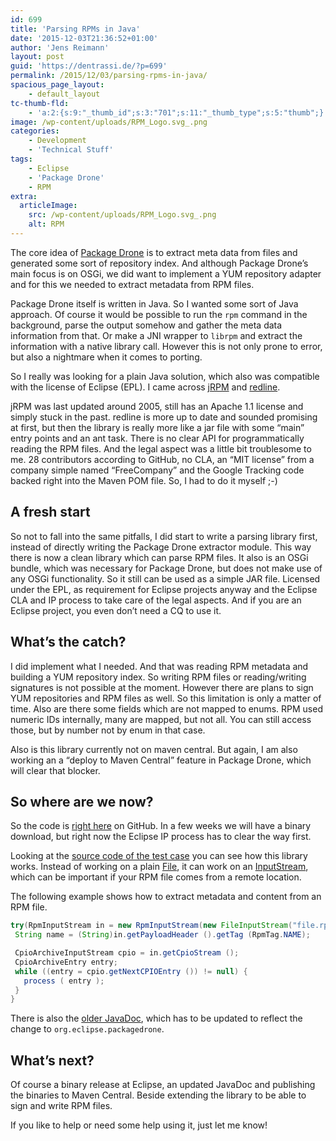 ```yaml
---
id: 699
title: 'Parsing RPMs in Java'
date: '2015-12-03T21:36:52+01:00'
author: 'Jens Reimann'
layout: post
guid: 'https://dentrassi.de/?p=699'
permalink: /2015/12/03/parsing-rpms-in-java/
spacious_page_layout:
    - default_layout
tc-thumb-fld:
    - 'a:2:{s:9:"_thumb_id";s:3:"701";s:11:"_thumb_type";s:5:"thumb";}'
image: /wp-content/uploads/RPM_Logo.svg_.png
categories:
    - Development
    - 'Technical Stuff'
tags:
    - Eclipse
    - 'Package Drone'
    - RPM
extra:
  articleImage:
    src: /wp-content/uploads/RPM_Logo.svg_.png
    alt: RPM
---
```


The core idea of [Package Drone](http://packagedrone.org) is to extract meta data from files and generated some sort of repository index. And although Package Drone’s main focus is on OSGi, we did want to implement a YUM repository adapter and for this we needed to extract metadata from RPM files.

<!-- more -->

Package Drone itself is written in Java. So I wanted some sort of Java approach. Of course it would be possible to run the `rpm` command in the background, parse the output somehow and gather the meta data information from that. Or make a JNI wrapper to `librpm` and extract the information with a native library call. However this is not only prone to error, but also a nightmare when it comes to porting.

So I really was looking for a plain Java solution, which also was compatible with the license of Eclipse (EPL). I came across [jRPM](http://jrpm.sourceforge.net/) and [redline](https://github.com/craigwblake/redline).

jRPM was last updated around 2005, still has an Apache 1.1 license and simply stuck in the past. redline is more up to date and sounded promising at first, but then the library is really more like a jar file with some “main” entry points and an ant task. There is no clear API for programmatically reading the RPM files. And the legal aspect was a little bit troublesome to me. 28 contributors according to GitHub, no CLA, an “MIT license” from a company simple named “FreeCompany” and the Google Tracking code backed right into the Maven POM file. So, I had to do it myself ;-)

## A fresh start

So not to fall into the same pitfalls, I did start to write a parsing library first, instead of directly writing the Package Drone extractor module. This way there is now a clean library which can parse RPM files. It also is an OSGi bundle, which was necessary for Package Drone, but does not make use of any OSGi functionality. So it still can be used as a simple JAR file. Licensed under the EPL, as requirement for Eclipse projects anyway and the Eclipse CLA and IP process to take care of the legal aspects. And if you are an Eclipse project, you even don’t need a CQ to use it.

## What’s the catch?

I did implement what I needed. And that was reading RPM metadata and building a YUM repository index. So writing RPM files or reading/writing signatures is not possible at the moment. However there are plans to sign YUM repositories and RPM files as well. So this limitation is only a matter of time. Also are there some fields which are not mapped to enums. RPM used numeric IDs internally, many are mapped, but not all. You can still access those, but by number not by enum in that case.

Also is this library currently not on maven central. But again, I am also working an a “deploy to Maven Central” feature in Package Drone, which will clear that blocker.

## So where are we now?

So the code is [right here](https://github.com/eclipse/packagedrone/tree/master/bundles/org.eclipse.packagedrone.utils.rpm) on GitHub. In a few weeks we will have a binary download, but right now the Eclipse IP process has to clear the way first.

Looking at the [source code of the test case](https://github.com/eclipse/packagedrone/blob/master/bundles/org.eclipse.packagedrone.utils.rpm.tests/src/org/eclipse/packagedrone/utils/rpm/tests/InputStreamTest.java) you can see how this library works. Instead of working on a plain [File](https://docs.oracle.com/javase/8/docs/api/java/io/File.html), it can work on an [InputStream](https://docs.oracle.com/javase/8/docs/api/java/io/InputStream.html), which can be important if your RPM file comes from a remote location.

The following example shows how to extract metadata and content from an RPM file.

```java
try(RpmInputStream in = new RpmInputStream(new FileInputStream("file.rpm"))) {  
 String name = (String)in.getPayloadHeader ().getTag (RpmTag.NAME);

 CpioArchiveInputStream cpio = in.getCpioStream ();
 CpioArchiveEntry entry;
 while ((entry = cpio.getNextCPIOEntry ()) != null) {
   process ( entry );  
 }
}
```

There is also the [older JavaDoc](http://doc.packagedrone.org/javadoc/de/dentrassi/rpm/package-summary.html), which has to be updated to reflect the change to `org.eclipse.packagedrone`.

## What’s next?

Of course a binary release at Eclipse, an updated JavaDoc and publishing the binaries to Maven Central. Beside extending the library to be able to sign and write RPM files.

If you like to help or need some help using it, just let me know!
